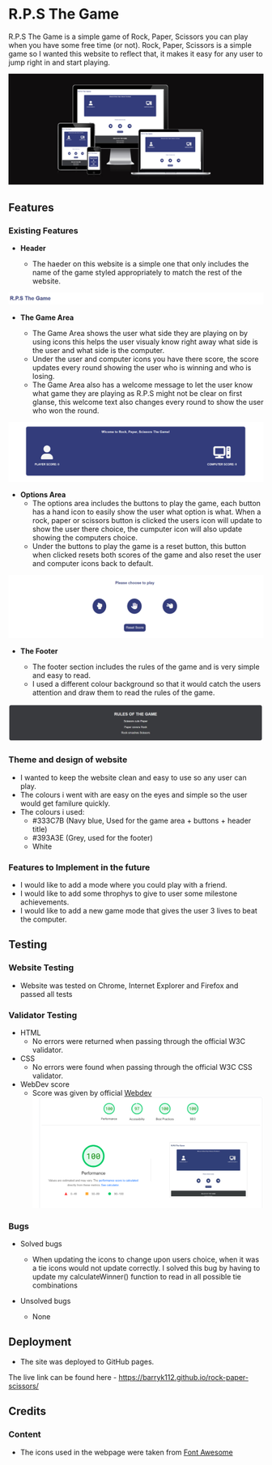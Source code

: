 # R.P.S The Game 

R.P.S The Game is a simple game of Rock, Paper, Scissors you can play when you have some free time (or not). Rock, Paper, Scissors is a simple game so I wanted this website to reflect that, it makes it easy for any user to jump right in and start playing.  

![Responsive Mockup](assets/images/Screenshot%202022-11-26%20094601.png)



## Features 


### Existing Features

- __Header__

  - The haeder on this website is a simple one that only includes the name of the game styled appropriately to match the rest of the website.

![Header](assets/images/header.png)




- __The Game Area__

  - The Game Area shows the user what side they are playing on by using icons this helps the user visualy know right away what side is the user and what side is the computer. 
  - Under the user and computer icons you have there score, the score updates every round showing the user who is winning and who is losing.
  - The Game Area also has a welcome message to let the user know what game they are playing as R.P.S might not be clear on first 
  glanse, this welcome text also changes every round to show the user who won the round.

![Game area](assets/images/game-area.png)




- __Options Area__
  - The options area includes the buttons to play the game, each button has a hand icon to easily show the user what option is what. When a rock, paper or scissors button is clicked the users icon will update to show the user there choice, the cumputer icon will also update showing the computers choice.
  - Under the buttons to play the game is a reset button, this button when clicked resets both scores of the game and also reset the user and computer icons back to default.

![Options area](assets/images/buttons-area.png)




- __The Footer__ 

  - The footer section includes the rules of the game and is very simple and easy to read.
  - I used a different colour background so that it would catch the users attention and draw them to read the rules of the game.

![Footer](assets/images/footer-area.png)


### Theme and design of website

- I wanted to keep the website clean and easy to use so any user can play.
- The colours i went with are easy on the eyes and simple so the user would get familure quickly.
- The colours i used:
  - #333C7B (Navy blue, Used for the game area + buttons + header title)
  - #393A3E (Grey, used for the footer)
  - White



### Features to Implement in the future

- I would like to add a mode where you could play with a friend.
- I would like to add some throphys to give to user some milestone achievements.
- I would like to add a new game mode that gives the user 3 lives to beat the computer.

## Testing

### Website Testing

- Website was tested on Chrome, Internet Explorer and Firefox and passed all tests

### Validator Testing 

- HTML
  - No errors were returned when passing through the official W3C validator.
- CSS
  - No errors were found when passing through the official W3C CSS validator.
- WebDev score
    - Score was given by official [Webdev](https://web.dev/measure/?gclid=CjwKCAjw-rOaBhA9EiwAUkLV4pZbeEVqP9vuP4NPNqvQs7TVgbh62-3Yyva7M_aGi5DsBzNf4GFicxoC6mYQAvD_BwE&url=https%3A%2F%2Fbarryk112.github.io%2Fdog-day-care%2F)
![Webdev score](assets/images/webdev-score.png)

### Bugs

- Solved bugs
  - When updating the icons to change upon users choice, when it was a tie icons would not update correctly. I solved this bug by having to update my calculateWinner() function to read in all possible tie combinations

- Unsolved bugs
  - None



## Deployment

- The site was deployed to GitHub pages. 

The live link can be found here - https://barryk112.github.io/rock-paper-scissors/


## Credits 

### Content 

- The icons used in the webpage were taken from [Font Awesome](https://fontawesome.com/)

 